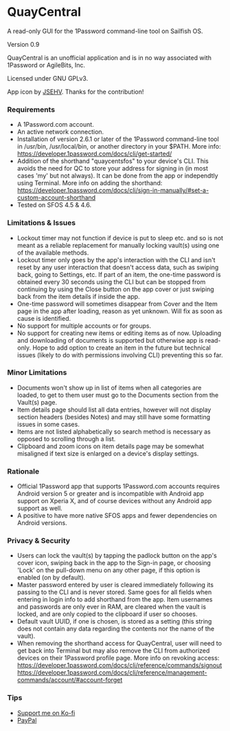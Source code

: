 # QuayCentral
A read-only GUI for the 1Password command-line tool on Sailfish OS.

Version 0.9

QuayCentral is an unofficial application and is in no way associated with 1Password or AgileBits, Inc.

Licensed under GNU GPLv3.

App icon by <a href="https://github.com/JSEHV">JSEHV</a>. Thanks for the contribution!

<h3>Requirements</h3>

- A 1Password.com account.
- An active network connection.
- Installation of version 2.6.1 or later of the 1Password command-line tool in /usr/bin, /usr/local/bin, or another directory in your $PATH. More info:<br>
    https://developer.1password.com/docs/cli/get-started/
- Addition of the shorthand "quaycentsfos" to your device's CLI. This avoids the need for QC to store your address for signing in (in most cases 'my' but not always). It can be done from the app or independtly using Terminal. More info on adding the shorthand:<br>
    https://developer.1password.com/docs/cli/sign-in-manually/#set-a-custom-account-shorthand
- Tested on SFOS 4.5 & 4.6.

<h3>Limitations & Issues</h3>

- Lockout timer may not function if device is put to sleep etc. and so is not meant as a reliable replacement for manually locking vault(s) using one of the available methods.
- Lockout timer only goes by the app's interaction with the CLI and isn't reset by any user interaction that doesn't access data, such as swiping back, going to Settings, etc. If part of an item, the one-time password is obtained every 30 seconds using the CLI but can be stopped from continuing by using the Close button on the app cover or just swiping back from the item details if inside the app.
- One-time password will sometimes disappear from Cover and the Item page in the app after loading, reason as yet unknown. Will fix as soon as cause is identified.
- No support for multiple accounts or for groups.
- No support for creating new items or editing items as of now. Uploading and downloading of documents is supported but otherwise app is read-only. Hope to add option to create an item in the future but technical issues (likely to do with permissions involving CLI) preventing this so far.

<h3>Minor Limitations</h3>

- Documents won't show up in list of items when all categories are loaded, to get to them user must go to the Documents section from the Vault(s) page.
- Item details page should list all data entries, however will not display section headers (besides Notes) and may still have some formatting issues in some cases.
- Items are not listed alphabetically so search method is necessary as opposed to scrolling through a list.
- Clipboard and zoom icons on item details page may be somewhat misaligned if text size is enlarged on a device's display settings.

<h3>Rationale</h3>

- Official 1Password app that supports 1Password.com accounts requires Android version 5 or greater and is incompatible with Android app support on Xperia X, and of course devices without any Android app support as well.
- A positive to have more native SFOS apps and fewer dependencies on Android versions.

<h3>Privacy & Security</h3>

- Users can lock the vault(s) by tapping the padlock button on the app's cover icon, swiping back in the app to the Sign-in page, or choosing 'Lock' on the pull-down menu on any other page, if this option is enabled (on by default).
- Master password entered by user is cleared immediately following its passing to the CLI and is never stored. Same goes for all fields when entering in login info to add shorthand from the app. Item usernames and passwords are only ever in RAM, are cleared when the vault is locked, and are only copied to the clipboard if user so chooses.
- Default vault UUID, if one is chosen, is stored as a setting (this string does not contain any data regarding the contents nor the name of the vault).
- When removing the shorthand access for QuayCentral, user will need to get back into Terminal but may also remove the CLI from authorized devices on their 1Password profile page. More info on revoking access:<br>
    https://developer.1password.com/docs/cli/reference/commands/signout<br>
    https://developer.1password.com/docs/cli/reference/management-commands/account/#account-forget

<h3>Tips</h3>

- <a href="https://ko-fi.com/michaeljb">Support me on Ko-fi</a>
- <a href="https://paypal.me/michaeljohnbarrett">PayPal</a>
